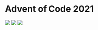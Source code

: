 # Advent of Code 2021
![](https://img.shields.io/badge/stars%20⭐-19-yellow) ![](https://img.shields.io/badge/day%20📅-20-blue) ![](https://img.shields.io/badge/days%20completed-9-red)
